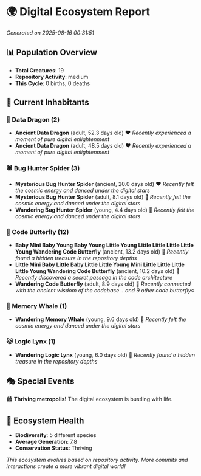 # 🌍 Digital Ecosystem Report
*Generated on 2025-08-16 00:31:51*

## 📊 Population Overview
- **Total Creatures**: 19
- **Repository Activity**: medium
- **This Cycle**: 0 births, 0 deaths

## 👥 Current Inhabitants

### 🐉 Data Dragon (2)
- **Ancient Data Dragon** (adult, 52.3 days old) ❤️
  *Recently experienced a moment of pure digital enlightenment*
- **Ancient Data Dragon** (adult, 48.5 days old) ❤️
  *Recently experienced a moment of pure digital enlightenment*

### 🕷️ Bug Hunter Spider (3)
- **Mysterious Bug Hunter Spider** (ancient, 20.0 days old) ❤️
  *Recently felt the cosmic energy and danced under the digital stars*
- **Mysterious Bug Hunter Spider** (adult, 8.1 days old) 💚
  *Recently felt the cosmic energy and danced under the digital stars*
- **Wandering Bug Hunter Spider** (young, 4.4 days old) 💚
  *Recently felt the cosmic energy and danced under the digital stars*

### 🦋 Code Butterfly (12)
- **Baby Mini Baby Young Baby Young Little Young Little Little Little Little Young Wandering Code Butterfly** (ancient, 13.2 days old) 💛
  *Recently found a hidden treasure in the repository depths*
- **Little Mini Baby Little Baby Little Little Young Mini Little Little Little Little Young Wandering Code Butterfly** (ancient, 10.2 days old) 💚
  *Recently discovered a secret passage in the code architecture*
- **Wandering Code Butterfly** (adult, 8.9 days old) 💚
  *Recently connected with the ancient wisdom of the codebase*
  *...and 9 other code butterflys*

### 🐋 Memory Whale (1)
- **Wandering Memory Whale** (young, 9.6 days old) 💚
  *Recently felt the cosmic energy and danced under the digital stars*

### 🐱 Logic Lynx (1)
- **Wandering Logic Lynx** (young, 6.0 days old) 💚
  *Recently found a hidden treasure in the repository depths*

## 🎭 Special Events

🏙️ **Thriving metropolis!** The digital ecosystem is bustling with life.

## 🔬 Ecosystem Health
- **Biodiversity**: 5 different species
- **Average Generation**: 7.8
- **Conservation Status**: Thriving

*This ecosystem evolves based on repository activity. More commits and interactions create a more vibrant digital world!*
